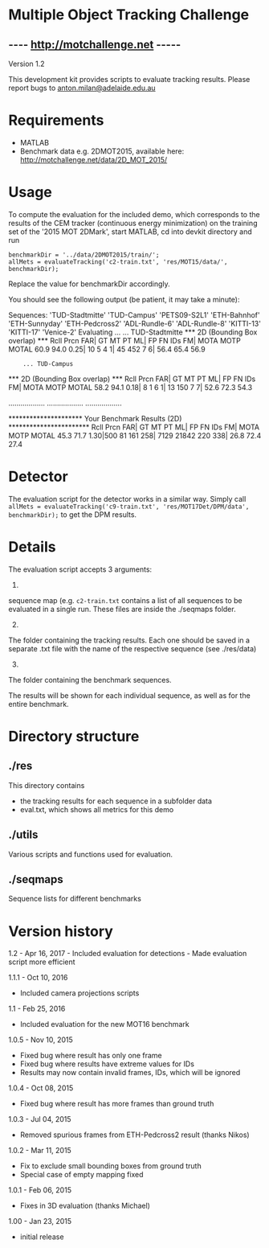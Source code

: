 Multiple Object Tracking Challenge
==================================
---- http://motchallenge.net -----
----------------------------------

Version 1.2

This development kit provides scripts to evaluate tracking results.
Please report bugs to anton.milan@adelaide.edu.au


Requirements
============
- MATLAB
- Benchmark data 
  e.g. 2DMOT2015, available here: http://motchallenge.net/data/2D_MOT_2015/
  
  

Usage
=====

To compute the evaluation for the included demo, which corresponds to 
the results of the CEM tracker (continuous energy minimization) on the 
training set of the '2015 MOT 2DMark', start MATLAB, cd into devkit 
directory and run

	benchmarkDir = '../data/2DMOT2015/train/';
	allMets = evaluateTracking('c2-train.txt', 'res/MOT15/data/', benchmarkDir);

Replace the value for benchmarkDir accordingly.

You should see the following output (be patient, it may take a minute):

Sequences: 
    'TUD-Stadtmitte'
    'TUD-Campus'
    'PETS09-S2L1'
    'ETH-Bahnhof'
    'ETH-Sunnyday'
    'ETH-Pedcross2'
    'ADL-Rundle-6'
    'ADL-Rundle-8'
    'KITTI-13'
    'KITTI-17'
    'Venice-2'
Evaluating ...
        ... TUD-Stadtmitte
*** 2D (Bounding Box overlap) ***
 Rcll  Prcn   FAR| GT  MT  PT  ML|   FP    FN  IDs   FM|  MOTA  MOTP MOTAL
 60.9  94.0  0.25| 10   5   4   1|   45   452    7    6|  56.4  65.4  56.9

        ... TUD-Campus
*** 2D (Bounding Box overlap) ***
 Rcll  Prcn   FAR| GT  MT  PT  ML|   FP    FN  IDs   FM|  MOTA  MOTP MOTAL
 58.2  94.1  0.18|  8   1   6   1|   13   150    7    7|  52.6  72.3  54.3

..................
..................
..................

 ********************* Your Benchmark Results (2D) ***********************
 Rcll  Prcn   FAR| GT  MT  PT  ML|   FP    FN  IDs   FM|  MOTA  MOTP MOTAL
 45.3  71.7  1.30|500  81 161 258| 7129 21842  220  338|  26.8  72.4  27.4 



Detector
========

The evaluation script for the detector works in a similar way. Simply call
`allMets = evaluateTracking('c9-train.txt', 'res/MOT17Det/DPM/data', benchmarkDir);`
to get the DPM results.
 
 

Details
=======
The evaluation script accepts 3 arguments:

1)
sequence map (e.g. `c2-train.txt` contains a list of all sequences to be 
evaluated in a single run. These files are inside the ./seqmaps folder.

2)
The folder containing the tracking results. Each one should be saved in a
separate .txt file with the name of the respective sequence (see ./res/data)

3)
The folder containing the benchmark sequences.

The results will be shown for each individual sequence, as well as for the
entire benchmark.




Directory structure
===================
	

./res
----------
This directory contains 
  - the tracking results for each sequence in a subfolder data  
  - eval.txt, which shows all metrics for this demo
  
  
  
./utils
-------
Various scripts and functions used for evaluation.


./seqmaps
---------
Sequence lists for different benchmarks




Version history
===============
1.2 - Apr 16, 2017
	- Included evaluation for detections
	- Made evaluation script more efficient	

1.1.1 - Oct 10, 2016
  - Included camera projections scripts
	
1.1 - Feb 25, 2016
  - Included evaluation for the new MOT16 benchmark

1.0.5 - Nov 10, 2015
  - Fixed bug where result has only one frame
  - Fixed bug where results have extreme values for IDs
  - Results may now contain invalid frames, IDs, which will be ignored

1.0.4 - Oct 08, 2015
  - Fixed bug where result has more frames than ground truth

1.0.3 - Jul 04, 2015
  - Removed spurious frames from ETH-Pedcross2 result (thanks Nikos)
  
1.0.2 - Mar 11, 2015
  - Fix to exclude small bounding boxes from ground truth
  - Special case of empty mapping fixed

1.0.1 - Feb 06, 2015
  - Fixes in 3D evaluation (thanks Michael)

1.00 - Jan 23, 2015
  - initial release